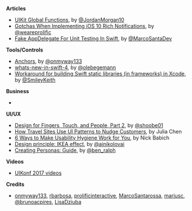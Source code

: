 
**Articles**

* [UIKit Global Functions](https://medium.com/the-traveled-ios-developers-guide/uikit-global-functions-b38250c0ed5c), by [@JordanMorgan10](https://twitter.com/JordanMorgan10)
* [Gotchas When Implementing iOS 10 Rich Notifications](https://www.prolificinteractive.com/2017/05/11/gotchas-implementing-ios-10-rich-notifications/), by [@weareprolific](https://twitter.com/weareprolific)
* [Fake AppDelegate For Unit Testing In Swift](https://marcosantadev.com/fake-appdelegate-unit-testing-swift/), by [@MarcoSantaDev](https://twitter.com/MarcoSantaDev)


**Tools/Controls**

* [Anchors](https://github.com/onmyway133/Anchors), by [@onmyway133](https://github.com/onmyway133)
* [whats-new-in-swift-4](https://github.com/ole/whats-new-in-swift-4), by [@olebegemann](https://twitter.com/olebegemann)
* [Workaround for building Swift static libraries (in frameworks) in Xcode](https://github.com/keith/swift-staticlibs), by [@SmileyKeith](https://twitter.com/SmileyKeith)

**Business**

*

**UI/UX**

* [Design for Fingers, Touch, and People, Part 2](http://www.uxmatters.com/mt/archives/2017/05/design-for-fingers-touch-and-people-part-2.php), by [@shoobe01](https://twitter.com/shoobe01)
* [How Travel Sites Use UI Patterns to Nudge Customers](https://www.appcues.com/blog/travel-sites-customer-engagement), by Julia Chen 
* [6 Ways to Make Usability Hygiene Work for You](https://www.webdesignerdepot.com/2017/05/6-ways-to-make-usability-hygiene-work-for-you/), by Nick Babich
* [Design principle: IKEA effect](https://uxplanet.org/design-principle-ikea-effect-2d908b2de81), by [@ainikolovai](https://twitter.com/ainikolov)
* [Creating Personas: Guide](https://blog.prototypr.io/personas-74c4e1c12ee2), by [@ben_ralph](https://twitter.com/ben_ralph)

**Videos**

* [UIKonf 2017 videos](https://www.youtube.com/playlist?list=PLdr22uU_wISqntV4tQmx9H6sj9gMtj7nG)

**Credits**

* [onmyway133](https://github.com/onmyway133), [rbarbosa](https://github.com/rbarbosa), [prolificinteractive](https://github.com/prolificinteractive), [MarcoSantarossa](https://github.com/MarcoSantarossa), [mariusc](https://github.com/mariusc), [@brunoacpires](https://twitter.com/brunoacpires), [LisaDziuba](https://github.com/lisadziuba)
